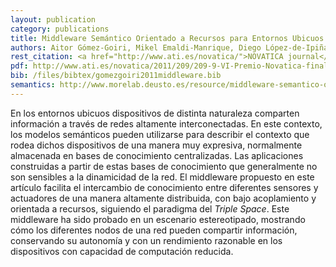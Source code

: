 ```yaml
--- 
layout: publication
category: publications
title: Middleware Semántico Orientado a Recursos para Entornos Ubicuos
authors: Aitor Gómez-Goiri, Mikel Emaldi-Manrique, Diego López-de-Ipiña
rest_citation: <a href="http://www.ati.es/novatica/">NOVATICA journal</a>, (209)&#58; 9–16. ISSN&#58; 0211-2124. February 2011. (<a href="http://www.ati.es/spip.php?article2131">artículo finalista VI Edición del premio NOVATICA</a>)
pdf: http://www.ati.es/novatica/2011/209/209-9-VI-Premio-Novatica-finalista.pdf
bib: /files/bibtex/gomezgoiri2011middleware.bib
semantics: http://www.morelab.deusto.es/resource/middleware-semantico-orientado-a-recursos-para-entornos-ubicuos
--- 
```


En los entornos ubicuos dispositivos de distinta naturaleza comparten información a través de redes altamente interconectadas.
En este contexto, los modelos semánticos pueden utilizarse para describir el contexto que rodea dichos dispositivos de una manera muy expresiva, normalmente almacenada en bases de conocimiento centralizadas.
Las aplicaciones construidas a partir de estas bases de conocimiento que generalmente no son sensibles a la dinamicidad de la red.
El middleware propuesto en este artículo facilita el intercambio de conocimiento entre diferentes sensores y actuadores de una manera altamente distribuida, con bajo acoplamiento y orientada a recursos, siguiendo el paradigma del *Triple Space*.
Este middleware ha sido probado en un escenario estereotipado, mostrando cómo los diferentes nodos de una red pueden compartir información, conservando su autonomía y con un rendimiento razonable en los dispositivos con capacidad de computación reducida.